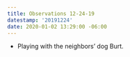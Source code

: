 ```yaml
---
title: Observations 12-24-19
datestamp: '20191224'
date: 2020-01-02 13:29:00 -06:00
---
```


- Playing with the neighbors’ dog Burt.
